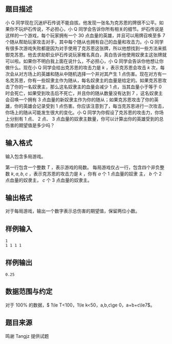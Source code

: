 ## 题目描述
小 Q 同学现在沉迷炉石传说不能自拔。他发现一张名为克苏恩的牌很不公平。如果你不玩炉石传说，不必担心，小 Q 同学会告诉你所有相关的细节。炉石传说是这样的一个游戏，每个玩家拥有一个 $30$ 点血量的英雄，并且可以用牌召唤至多 $7$ 个随从帮助玩家攻击对手，其中每个随从也拥有自己的血量和攻击力。小 Q 同学有很多次游戏失败都是因为对手使用了克苏恩这张牌，所以他想找到一些方法来抵御克苏恩。他去求助职业炉石传说玩家椎名真白，真白告诉他使用奴隶主这张牌就可以啦。如果你不明白我上面在说什么，不必担心，小 Q 同学会告诉你他想让你做什么。现在小 Q 同学会给出克苏恩的攻击力是  $k$  ，表示克苏恩会攻击  $k$  次，每次会从对方场上的英雄和随从中随机选择一个并对其产生 $1$ 点伤害。现在对方有一名克苏恩，你有一些奴隶主作为随从，每名奴隶主的血量是给定的。如果克苏恩攻击了你的一名奴隶主，那么这名奴隶主的血量会减少 $1$ 点，当其血量小于等于 $0$ 时会死亡，如果受到攻击后不死亡，并且你的随从数量没有达到 $7$ ，这名奴隶主会召唤一个拥有 $3$ 点血量的新奴隶主作为你的随从；如果克苏恩攻击了你的英雄，你的英雄会记录受到 $1$ 点伤害。你应该注意到了，每当克苏恩进行一次攻击，你场上的随从可能发生很大的变化。小 Q 同学为你假设了克苏恩的攻击力，你场上分别有 $1$ 点、 $2$ 点、 $3$ 点血量的奴隶主数量，你可以计算出你的英雄受到的总伤害的期望值是多少吗？
## 输入格式
输入包含多局游戏。

第一行包含一个整数 $T$ ，表示游戏的局数。
每局游戏仅占一行，包含四个非负整数  $k , a, b , c$ ，表示克苏恩的攻击力是  $k$  ，你有 $a$ 个 $1$ 点血量的奴隶
主， $b$ 个 $2$ 点血量的奴隶主， $c$ 个 $3$ 点血量的奴隶主。
## 输出格式
对于每局游戏，输出一个数字表示总伤害的期望值，保留两位小数。
## 样例输入
```plain
1
1 1 1 1
```
## 样例输出
```plain
0.25
```
## 数据范围与约定
对于 $100\%$ 的数据，$ 1\le T<100$，$1\le k<50$，$a,b,c\ge 0$，$a+b+c\le7$。
## 题目来源
鸣谢 Tangjz 提供试题